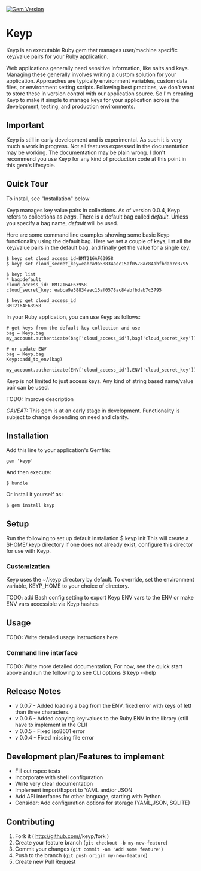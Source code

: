 [![Gem Version](https://badge.fury.io/rb/keyp.png)](http://badge.fury.io/rb/keyp)

# Keyp

Keyp is an executable Ruby gem that manages user/machine specific key/value pairs for your Ruby application.

Web applications generally need sensitive information, like salts and keys. Managing these generally involves writing
 a custom solution for your application. Approaches are typically environment variables, custom data files, or
 environment setting scripts. Following best practices, we don't want to store these in version control with our
 application source. So I'm creating Keyp to make it simple to manage keys for your application across the development,
 testing, and production environments.

## Important

Keyp is still in early development and is experimental. As such it is very much a work in progress. Not all features
expressed in the documentation may be working. The documentation may be plain wrong. I don't recommend you use Keyp
for any kind of production code at this point in this gem's lifecycle.

## Quick Tour

To install, see "Installation" below

Keyp manages key value pairs in collections. As of version 0.0.4, Keyp refers to collections as *bags*. There is a
default bag called *default*. Unless you specify a bag name, *default* will be used.

Here are some command line examples showing some basic Keyp functionality using the default bag. Here we set a couple
of keys, list all the key/value pairs in the default bag, and finally get the value for a single key.

    $ keyp set cloud_access_id=BMT216AF63958
    $ keyp set cloud_secret_key=eabca9a58834aec15af0578ac84abfbdab7c3795

    $ keyp list
    * bag:default
    cloud_access_id: BMT216AF63958
    cloud_secret_key: eabca9a58834aec15af0578ac84abfbdab7c3795

    $ keyp get cloud_access_id
    BMT216AF63958

In your Ruby application, you can use Keyp as follows:

    # get keys from the default key collection and use
    bag = Keyp.bag
    my_account.authenticate(bag['cloud_access_id'],bag['cloud_secret_key'])

    # or update ENV
    bag = Keyp.bag
    Keyp::add_to_env(bag)

    my_account.authenticate(ENV['cloud_access_id'],ENV['cloud_secret_key'])

Keyp is not limited to just access keys. Any kind of string based name/value pair can be used.

TODO: Improve description

_CAVEAT:_ This gem is at an early stage in development. Functionality is 
subject to change depending on need and clarity.

## Installation

Add this line to your application's Gemfile:

    gem 'keyp'

And then execute:

    $ bundle

Or install it yourself as:

    $ gem install keyp

## Setup

Run the following to set up default installation
    $ keyp init
This will create a $HOME/.keyp directory if one does not already exist, configure this director for use with Keyp.

### Customization

Keyp uses the ~/.keyp directory by default. To override, set the environment variable, KEYP_HOME to your choice
of directory.

TODO: add Bash config setting to export Keyp ENV vars to the ENV or make ENV vars accessible via Keyp hashes

## Usage

TODO: Write detailed usage instructions here

###


### Command line interface

TODO: Write more detailed documentation, For now, see the quick start above and run the following to see CLI options
    $ keyp --help

## Release Notes
* v 0.0.7 - Added loading a bag from the ENV. fixed error with keys of lett than three characters.
* v 0.0.6 - Added copying key:values to the Ruby ENV in the library (still have to implement in the CLI)
* v 0.0.5 - Fixed iso8601 error
* v 0.0.4 - Fixed missing file error

## Development plan/Features to implement

* Fill out rspec tests 
* Incorporate with shell configuration
* Write very clear documentation
* Implement import/Export to YAML and/or JSON
* Add API interfaces for other language, starting with Python
* Consider: Add configuration options for storage (YAML,JSON, SQLITE)


## Contributing

1. Fork it ( http://github.com/<my-github-username>/keyp/fork )
2. Create your feature branch (`git checkout -b my-new-feature`)
3. Commit your changes (`git commit -am 'Add some feature'`)
4. Push to the branch (`git push origin my-new-feature`)
5. Create new Pull Request
